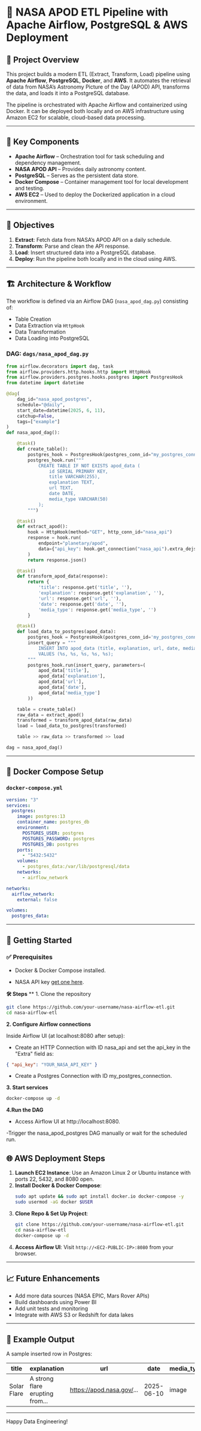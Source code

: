 # 🚀 NASA APOD ETL Pipeline with Apache Airflow, PostgreSQL & AWS Deployment

## 🧠 Project Overview

This project builds a modern ETL (Extract, Transform, Load) pipeline using **Apache Airflow**, **PostgreSQL**, **Docker**, and **AWS**. It automates the retrieval of data from NASA’s Astronomy Picture of the Day (APOD) API, transforms the data, and loads it into a PostgreSQL database.

The pipeline is orchestrated with Apache Airflow and containerized using Docker. It can be deployed both locally and on AWS infrastructure using Amazon EC2 for scalable, cloud-based data processing.

---

## 🧩 Key Components

- **Apache Airflow** – Orchestration tool for task scheduling and dependency management.
- **NASA APOD API** – Provides daily astronomy content.
- **PostgreSQL** – Serves as the persistent data store.
- **Docker Compose** – Container management tool for local development and testing.
- **AWS EC2** – Used to deploy the Dockerized application in a cloud environment.

---

## 🎯 Objectives

1. **Extract**: Fetch data from NASA’s APOD API on a daily schedule.
2. **Transform**: Parse and clean the API response.
3. **Load**: Insert structured data into a PostgreSQL database.
4. **Deploy**: Run the pipeline both locally and in the cloud using AWS.

---

## 🏗️ Architecture & Workflow

The workflow is defined via an Airflow DAG (`nasa_apod_dag.py`) consisting of:

- Table Creation
- Data Extraction via `HttpHook`
- Data Transformation
- Data Loading into PostgreSQL

### DAG: `dags/nasa_apod_dag.py`

```python
from airflow.decorators import dag, task
from airflow.providers.http.hooks.http import HttpHook
from airflow.providers.postgres.hooks.postgres import PostgresHook
from datetime import datetime

@dag(
    dag_id="nasa_apod_postgres",
    schedule="@daily",
    start_date=datetime(2025, 6, 11),
    catchup=False,
    tags=["example"]
)
def nasa_apod_dag():

    @task()
    def create_table():
        postgres_hook = PostgresHook(postgres_conn_id="my_postgres_connection")
        postgres_hook.run("""
            CREATE TABLE IF NOT EXISTS apod_data (
                id SERIAL PRIMARY KEY,
                title VARCHAR(255),
                explanation TEXT,
                url TEXT,
                date DATE,
                media_type VARCHAR(50)
            );
        """)

    @task()
    def extract_apod():
        hook = HttpHook(method="GET", http_conn_id="nasa_api")
        response = hook.run(
            endpoint="planetary/apod",
            data={"api_key": hook.get_connection("nasa_api").extra_dejson.get("api_key")}
        )
        return response.json()

    @task()
    def transform_apod_data(response):
        return {
            'title': response.get('title', ''),
            'explanation': response.get('explanation', ''),
            'url': response.get('url', ''),
            'date': response.get('date', ''),
            'media_type': response.get('media_type', '')
        }

    @task()
    def load_data_to_postgres(apod_data):
        postgres_hook = PostgresHook(postgres_conn_id='my_postgres_connection')
        insert_query = """
            INSERT INTO apod_data (title, explanation, url, date, media_type)
            VALUES (%s, %s, %s, %s, %s);
        """
        postgres_hook.run(insert_query, parameters=(
            apod_data['title'],
            apod_data['explanation'],
            apod_data['url'],
            apod_data['date'],
            apod_data['media_type']
        ))

    table = create_table()
    raw_data = extract_apod()
    transformed = transform_apod_data(raw_data)
    load = load_data_to_postgres(transformed)

    table >> raw_data >> transformed >> load

dag = nasa_apod_dag()
```

---

## 🐳 Docker Compose Setup

### `docker-compose.yml`

```yaml
version: "3"
services:
  postgres:
    image: postgres:13
    container_name: postgres_db
    environment:
      POSTGRES_USER: postgres
      POSTGRES_PASSWORD: postgres
      POSTGRES_DB: postgres
    ports:
      - "5432:5432"
    volumes:
      - postgres_data:/var/lib/postgresql/data
    networks:
      - airflow_network

networks:
  airflow_network:
    external: false

volumes:
  postgres_data:
```

---

## 🧪 Getting Started

### ✅ Prerequisites
- Docker & Docker Compose installed.

- NASA API key [get one here](https://api.nasa.gov/).

**🛠️ Steps**
** 1. Clone the repository

```bash
git clone https://github.com/your-username/nasa-airflow-etl.git
cd nasa-airflow-etl
```
**2. Configure Airflow connections**

Inside Airflow UI (at localhost:8080 after setup):

- Create an HTTP Connection with ID nasa_api and set the api_key in the "Extra" field as:

```json
{ "api_key": "YOUR_NASA_API_KEY" }
```
- Create a Postgres Connection with ID my_postgres_connection.

**3. Start services**

```bash
docker-compose up -d
```
**4.Run the DAG**

- Access Airflow UI at http://localhost:8080.

-Trigger the nasa_apod_postgres DAG manually or wait for the scheduled run.



## 🌐 AWS Deployment Steps

1. **Launch EC2 Instance**: Use an Amazon Linux 2 or Ubuntu instance with ports 22, 5432, and 8080 open.
2. **Install Docker & Docker Compose**:
   ```bash
   sudo apt update && sudo apt install docker.io docker-compose -y
   sudo usermod -aG docker $USER
   ```
3. **Clone Repo & Set Up Project**:
   ```bash
   git clone https://github.com/your-username/nasa-airflow-etl.git
   cd nasa-airflow-etl
   docker-compose up -d
   ```
4. **Access Airflow UI**: Visit `http://<EC2-PUBLIC-IP>:8080` from your browser.

---

## 📈 Future Enhancements

- Add more data sources (NASA EPIC, Mars Rover APIs)
- Build dashboards using Power BI
- Add unit tests and monitoring
- Integrate with AWS S3 or Redshift for data lakes

---

## 🧪 Example Output

A sample inserted row in Postgres:

| title | explanation | url | date | media_type |
|-------|-------------|-----|------|------------|
| Solar Flare | A strong flare erupting from... | https://apod.nasa.gov/... | 2025-06-10 | image |

---

Happy Data Engineering! 